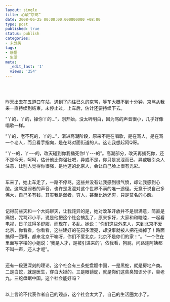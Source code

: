 ```yaml
---
layout: single
title: 心酸“京骂”
date: 2008-06-25 00:00:00.000000000 +08:00
type: post
published: true
status: publish
categories:
- 未分类
tags:
- 感悟
- 生活
meta:
  _edit_last: '1'
  views: '254'
---
```

<p> </p>
<p>   <br />
昨天出去在五道口车站，遇到了向往已久的京骂，等车大概不到十分钟，京骂从我来一直持续到结束，未停止过，上车后，估计还要持续下去。</p>
<p>“丫的，丫的，操你丫的...”，刚开始，没太听明白，因为骂的声音很小，几乎好像唱歌一样。</p>
<p>“丫的，老不死的，丫的...”，渐进高潮阶段，原来不是在唱歌，是在骂人，是在骂一个老人，而且看手指向，是在骂对面街道的人。这让我想起阿Q哥。</p>
<p>“丫--的，丫---的，改天碰到你我捅死你!丫---的”。高潮部分，改天再捅死你，还不是今天，呵呵，估计他比你强壮吧，异或不是，你只是发泄而已，异或吸引众人注意，让别人觉得你很强，是地道的北京人，会让自己脸上很有光彩。</p>
<p> <br />
车来了，她上车走了，一路不停骂，这些并没有让我感到很气愤，却让我感到心酸。这骂是弱者的声音，也许是发泄对这个世界不满的唯一途径。无意于说自己多伟大，自己多有钱，其实我是弱者，穷人，甚至比她还穷，只是莫名的心酸。</p>
<p> <br />
记得前些天和一个大妈聊天，让我诧异的是，她对改革开放并不是很满意，简直是痛恨，咒骂邓小平，说是他把这个社会搞乱了，原来多好，大家和和睦睦，一起看电视，日子过得多舒服，而现在，多乱。她说：“你们这些外来人，来到北京不爱北京，你看看，你看看，这些建好的花园多漂亮，却没事就被人把花摘掉了！路面搞得一团糟，都来北京干嘛呀，你们不爱北京，北京不是你们的家！”。“一个住在里面写字楼的小姐说：‘我是人才，是被引进来的’，依我看，狗屁，问路连阿姨都不叫一声，还人才呢”。</p>
<p> <br />
还有一段更深刻的理论，这个社会有三条蛇盘踞中国，一是黑蛇，就是房地产商。二是白蛇，就是医生，穿白大褂的。三是眼镜蛇，就是你们这些臭知识分子，臭老九。三蛇盘踞中国，这个社会能好吗？</p>
<p> <br />
以上言论不代表作者自己的观点，这个社会太大了，自己的生活圈太小了。</p>

